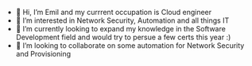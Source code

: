 - 👋 Hi, I’m Emil and my currrent occupation is Cloud engineer
- 👀 I’m interested in  Network Security, Automation and all things IT
- 🌱 I’m currently looking to expand my knowledge in the Software Development field and would try to persue a few certs this year :)
- 💞️ I’m looking to collaborate on some automation for Network Security and Provisioning


<!---
eevlogiev7/eevlogiev7 is a ✨ special ✨ repository because its `README.md` (this file) appears on your GitHub profile.
You can click the Preview link to take a look at your changes.
--->
